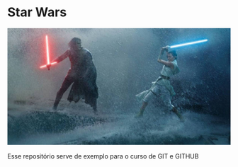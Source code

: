 # Star Wars #

![Star Wars](./starwars.jpg)

Esse repositório serve de exemplo para o curso de GIT e GITHUB

